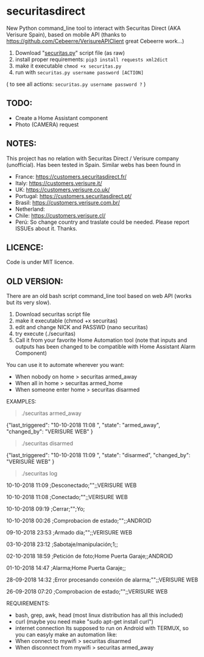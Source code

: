 # securitasdirect
New Python command_line tool to interact with Securitas Direct (AKA Verisure Spain), based on mobile API (thanks to https://github.com/Cebeerre/VerisureAPIClient great Cebeerre work...)

1. Download "[securitas.py](https://github.com/segalion/securitasdirect/raw/master/securitas.py)" script file (as raw)
2. install proper requirements:
`pip3 install requests xml2dict`
3. make it executable 
`chmod +x securitas.py`
4. run with 
`securitas.py username password [ACTION]`

( to see all actions:
`securitas.py username password ?` )


## TODO:
- Create a Home Assistant component
- Photo (CAMERA) request

## NOTES:

This project has no relation with Securitas Direct / Verisure company (unofficial).
Has been tested in Spain. Similar webs has been found in 
- France: https://customers.securitasdirect.fr/
- Italy: https://customers.verisure.it/
- UK: https://customers.verisure.co.uk/
- Portugal: https://customers.securitasdirect.pt/
- Brasil: https://customers.verisure.com.br/
- Netherland:
- Chile: https://customers.verisure.cl/
- Perú:
So change country and traslate could be needed. Please report ISSUEs about it. Thanks.


## LICENCE:
Code is under MIT licence.
 
  
   
    
     
       
        
         

## OLD VERSION:
There are an old bash script command_line tool based on web API (works but its very slow).

1. Download securitas script file
2. make it executable (chmod +x securitas)
3. edit and change NICK and PASSWD (nano securitas)
4. try execute (./securitas)
5. Call it from your favorite Home Automation tool (note that inputs and outputs has been changed to be compatible with Home Assistant Alarm Component)

You can use it to automate wherever you want:
- When nobody on home > securitas armed_away 
- When all in home > securitas armed_home
- When someone enter home > securitas disarmed

EXAMPLES:

>./securitas armed_away

{"last_triggered": "10-10-2018 11:08 ", "state": "armed_away", "changed_by": "VERISURE WEB" }

>./securitas disarmed

{"last_triggered": "10-10-2018 11:09 ", "state": "disarmed", "changed_by": "VERISURE WEB" }

>./securitas log

10-10-2018 11:09 ;Desconectado;"";;VERISURE WEB

10-10-2018 11:08 ;Conectado;"";;VERISURE WEB

10-10-2018 09:19 ;Cerrar;"";Yo;

10-10-2018 00:26 ;Comprobacion de estado;"";;ANDROID

09-10-2018 23:53 ;Armado día;"";;VERISURE WEB

03-10-2018 23:12 ;Sabotaje/manipulación;1;;

02-10-2018 18:59 ;Petición de foto;Home Puerta Garaje;;ANDROID

01-10-2018 14:47 ;Alarma;Home Puerta Garaje;;

28-09-2018 14:32 ;Error procesando conexión de alarma;"";;VERISURE WEB

26-09-2018 07:20 ;Comprobacion de estado;"";;VERISURE WEB


REQUIREMENTS:
- bash, grep, awk, head (most linux distribution has all this included)
- curl (maybe you need make "sudo apt-get install curl")
- internet connection
Its supposed to run on Android with TERMUX, so you can easyly make an automation like:
- When connect to mywifi > securitas disarmed
- When disconnect from mywifi > securitas armed_away

